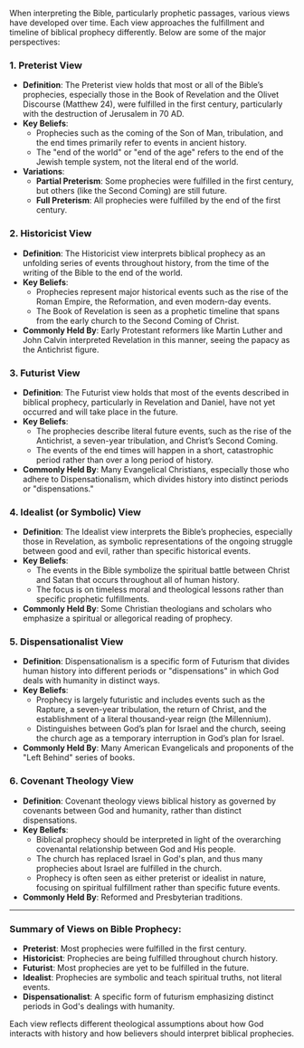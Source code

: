 When interpreting the Bible, particularly prophetic passages, various views have developed over time. Each view approaches the fulfillment and timeline of biblical prophecy differently. Below are some of the major perspectives:

### 1. **Preterist View**
   - **Definition**: The Preterist view holds that most or all of the Bible’s prophecies, especially those in the Book of Revelation and the Olivet Discourse (Matthew 24), were fulfilled in the first century, particularly with the destruction of Jerusalem in 70 AD.
   - **Key Beliefs**:
     - Prophecies such as the coming of the Son of Man, tribulation, and the end times primarily refer to events in ancient history.
     - The "end of the world" or "end of the age" refers to the end of the Jewish temple system, not the literal end of the world.
   - **Variations**:
     - **Partial Preterism**: Some prophecies were fulfilled in the first century, but others (like the Second Coming) are still future.
     - **Full Preterism**: All prophecies were fulfilled by the end of the first century.

### 2. **Historicist View**
   - **Definition**: The Historicist view interprets biblical prophecy as an unfolding series of events throughout history, from the time of the writing of the Bible to the end of the world.
   - **Key Beliefs**:
     - Prophecies represent major historical events such as the rise of the Roman Empire, the Reformation, and even modern-day events.
     - The Book of Revelation is seen as a prophetic timeline that spans from the early church to the Second Coming of Christ.
   - **Commonly Held By**: Early Protestant reformers like Martin Luther and John Calvin interpreted Revelation in this manner, seeing the papacy as the Antichrist figure.

### 3. **Futurist View**
   - **Definition**: The Futurist view holds that most of the events described in biblical prophecy, particularly in Revelation and Daniel, have not yet occurred and will take place in the future.
   - **Key Beliefs**:
     - The prophecies describe literal future events, such as the rise of the Antichrist, a seven-year tribulation, and Christ’s Second Coming.
     - The events of the end times will happen in a short, catastrophic period rather than over a long period of history.
   - **Commonly Held By**: Many Evangelical Christians, especially those who adhere to Dispensationalism, which divides history into distinct periods or "dispensations."

### 4. **Idealist (or Symbolic) View**
   - **Definition**: The Idealist view interprets the Bible’s prophecies, especially those in Revelation, as symbolic representations of the ongoing struggle between good and evil, rather than specific historical events.
   - **Key Beliefs**:
     - The events in the Bible symbolize the spiritual battle between Christ and Satan that occurs throughout all of human history.
     - The focus is on timeless moral and theological lessons rather than specific prophetic fulfillments.
   - **Commonly Held By**: Some Christian theologians and scholars who emphasize a spiritual or allegorical reading of prophecy.

### 5. **Dispensationalist View**
   - **Definition**: Dispensationalism is a specific form of Futurism that divides human history into different periods or "dispensations" in which God deals with humanity in distinct ways.
   - **Key Beliefs**:
     - Prophecy is largely futuristic and includes events such as the Rapture, a seven-year tribulation, the return of Christ, and the establishment of a literal thousand-year reign (the Millennium).
     - Distinguishes between God’s plan for Israel and the church, seeing the church age as a temporary interruption in God’s plan for Israel.
   - **Commonly Held By**: Many American Evangelicals and proponents of the "Left Behind" series of books.

### 6. **Covenant Theology View**
   - **Definition**: Covenant theology views biblical history as governed by covenants between God and humanity, rather than distinct dispensations.
   - **Key Beliefs**:
     - Biblical prophecy should be interpreted in light of the overarching covenantal relationship between God and His people.
     - The church has replaced Israel in God's plan, and thus many prophecies about Israel are fulfilled in the church.
     - Prophecy is often seen as either preterist or idealist in nature, focusing on spiritual fulfillment rather than specific future events.
   - **Commonly Held By**: Reformed and Presbyterian traditions.

---

### Summary of Views on Bible Prophecy:
- **Preterist**: Most prophecies were fulfilled in the first century.
- **Historicist**: Prophecies are being fulfilled throughout church history.
- **Futurist**: Most prophecies are yet to be fulfilled in the future.
- **Idealist**: Prophecies are symbolic and teach spiritual truths, not literal events.
- **Dispensationalist**: A specific form of futurism emphasizing distinct periods in God's dealings with humanity.

Each view reflects different theological assumptions about how God interacts with history and how believers should interpret biblical prophecies.
